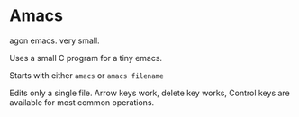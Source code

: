 # Amacs

agon emacs. very small.

Uses a small C program for a tiny emacs. 

Starts with either `amacs` or `amacs filename`

Edits only a single file. Arrow keys work, delete key works, Control keys are available for most common operations.


